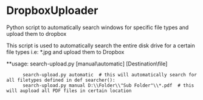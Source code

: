 # DropboxUploader
Python script to automatically search windows for specific file types and upload them to dropbox

This script is used to automatically search the entire disk drive for a certain file types i.e: *.jpg and upload them to Dropbox

**usage:
          search-upload.py [manual\automatic] [Destination\file]
          
          search-upload.py automatic  # this will automatically search for all filetypes defined in def searcher():
          search-upload.py manual D:\\Folder\\"Sub Folder"\\*.pdf  # this will aupload all PDF files in certain location
          
